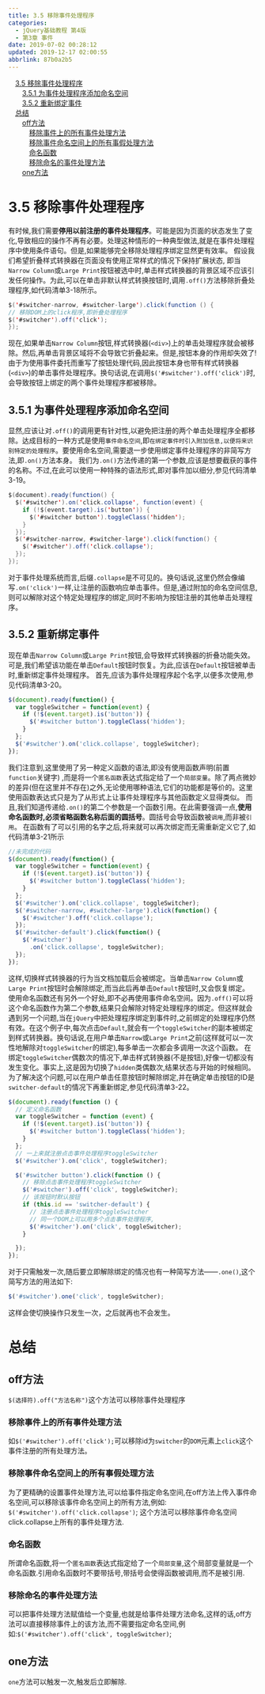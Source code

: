 ```yaml
---
title: 3.5 移除事件处理程序
categories: 
  - jQuery基础教程 第4版
  - 第3章 事件
date: 2019-07-02 00:28:12
updated: 2019-12-17 02:00:55
abbrlink: 87b0a2b5
---
```

<div id='my_toc'><a href="/ReadingNotes/87b0a2b5/#3-5-移除事件处理程序" class="header_1">3.5 移除事件处理程序</a>&nbsp;<br><a href="/ReadingNotes/87b0a2b5/#3-5-1-为事件处理程序添加命名空间" class="header_2">3.5.1 为事件处理程序添加命名空间</a>&nbsp;<br><a href="/ReadingNotes/87b0a2b5/#3-5-2-重新绑定事件" class="header_2">3.5.2 重新绑定事件</a>&nbsp;<br><a href="/ReadingNotes/87b0a2b5/#总结" class="header_1">总结</a>&nbsp;<br><a href="/ReadingNotes/87b0a2b5/#off方法" class="header_2">off方法</a>&nbsp;<br><a href="/ReadingNotes/87b0a2b5/#移除事件上的所有事件处理方法" class="header_3">移除事件上的所有事件处理方法</a>&nbsp;<br><a href="/ReadingNotes/87b0a2b5/#移除事件命名空间上的所有事假处理方法" class="header_3">移除事件命名空间上的所有事假处理方法</a>&nbsp;<br><a href="/ReadingNotes/87b0a2b5/#命名函数" class="header_3">命名函数</a>&nbsp;<br><a href="/ReadingNotes/87b0a2b5/#移除命名的事件处理方法" class="header_3">移除命名的事件处理方法</a>&nbsp;<br><a href="/ReadingNotes/87b0a2b5/#one方法" class="header_2">one方法</a>&nbsp;<br></div>
<style>.header_1{margin-left: 1em;}.header_2{margin-left: 2em;}.header_3{margin-left: 3em;}.header_4{margin-left: 4em;}.header_5{margin-left: 5em;}.header_6{margin-left: 6em;}</style>
<!--more-->
<script>if (navigator.platform.search('arm')==-1){document.getElementById('my_toc').style.display = 'none';}var e,p = document.getElementsByTagName('p');while (p.length>0) {e = p[0];e.parentElement.removeChild(e);}</script>

<!--end-->
# 3.5 移除事件处理程序 #
有时候,我们需要**停用以前注册的事件处理程序**。可能是因为页面的状态发生了变化,导致相应的操作不再有必要。处理这种情形的一种典型做法,就是在事件处理程序中使用条件语句。但是,如果能够完全移除处理程序绑定显然更有效率。
假设我们希望折叠样式转换器在页面没有使用正常样式的情况下保持扩展状态, 即当`Narrow Column`或`Large Print`按钮被选中时,单击样式转换器的背景区域不应该引发任何操作。为此,可以在单击非默认样式转换按钮时,调用`.off()`方法移除折叠处理程序,如代码清单3-18所示。

```java
$('#switcher-narrow, #switcher-large').click(function () {
// 移除DOM上的click程序,即折叠处理程序
$('#switcher').off('click');
});
```
现在,如果单击`Narrow Column`按钮,样式转换器(`<div>`)上的单击处理程序就会被移除。然后,再单击背景区域将不会导致它折叠起来。但是,按钮本身的作用却失效了!由于为使用事件委托而重写了按钮处理代码,因此按钮本身也带有样式转换器(`<div>`)的单击事件处理程序。换句话说,在调用`$('#switcher').off('click')`时,会导致按钮上绑定的两个事件处理程序都被移除。
## 3.5.1 为事件处理程序添加命名空间 ##
显然,应该让对`.off()`的调用更有针对性,以避免把注册的两个单击处理程序全都移除。达成目标的一种方式是使用`事件命名空间`,即`在绑定事件时引入附加信息,以便将来识别特定的处理程序`。要使用命名空间,需要退一步使用绑定事件处理程序的非简写方法,即`.on()`方法本身。
我们为`.on()`方法传递的第一个参数,应该是想要截获的事件的名称。不过,在此可以使用一种特殊的语法形式,即对事件加以细分,参见代码清单3-19。
```java
$(document).ready(function() { 
  $('#switcher').on('click.collapse', function(event) { 
    if (!$(event.target).is('button')) { 
      $('#switcher button').toggleClass('hidden'); 
    } 
  }); 
  $('#switcher-narrow, #switcher-large').click(function() { 
    $('#switcher').off('click.collapse'); 
  }); 
}); 
```
对于事件处理系统而言,后缀`.collapse`是不可见的。换句话说,这里仍然会像编写`.on('click')`一样,让注册的函数响应单击事件。但是,通过附加的命名空间信息,则可以解除对这个特定处理程序的绑定,同时不影响为按钮注册的其他单击处理程序。
## 3.5.2 重新绑定事件 ##
现在单击`Narrow Column`或`Large Print`按钮,会导致样式转换器的折叠功能失效。可是,我们希望该功能在单击`Default`按钮时恢复。为此,应该在`Default`按钮被单击时,重新绑定事件处理程序。
首先,应该为事件处理程序起个名字,以便多次使用,参见代码清单3-20。
```javascript
$(document).ready(function() { 
  var toggleSwitcher = function(event) { 
    if (!$(event.target).is('button')) { 
      $('#switcher button').toggleClass('hidden'); 
    } 
  }; 
  $('#switcher').on('click.collapse', toggleSwitcher); 
}); 
```
我们注意到,这里使用了另一种定义函数的语法,即没有使用函数声明(前置`function`关键字) ,而是将一个`匿名函数`表达式指定给了一个`局部变量`。除了两点微妙的差异(但在这里并不存在)之外,无论使用哪种语法,它们的功能都是等价的。这里使用函数表达式只是为了从形式上让事件处理程序与其他函数定义显得类似。
而且,我们知道传递给`.on()`的第二个参数是一个函数引用。在此需要强调一点,**使用命名函数时,必须省略函数名称后面的圆括号**。圆括号会导致函数被`调用`,而非被`引用`。
在函数有了可以引用的名字之后,将来就可以再次绑定而无需重新定义它了,如代码清单3-21所示
```javascript
//未完成的代码 
$(document).ready(function() { 
  var toggleSwitcher = function(event) { 
    if (!$(event.target).is('button')) { 
      $('#switcher button').toggleClass('hidden'); 
    } 
  }; 
  $('#switcher').on('click.collapse', toggleSwitcher); 
  $('#switcher-narrow, #switcher-large').click(function() { 
    $('#switcher').off('click.collapse'); 
  }); 
  $('#switcher-default').click(function() { 
    $('#switcher') 
      .on('click.collapse', toggleSwitcher); 
  }); 
});
```
这样,切换样式转换器的行为当文档加载后会被绑定。当单击`Narrow Column`或`Large Print`按钮时会解除绑定,而当此后再单击`Default`按钮时,又会恢复绑定。
使用命名函数还有另外一个好处,即不必再使用事件命名空间。因为`.off()`可以将这个命名函数作为第二个参数,结果只会解除对特定处理程序的绑定。但这样就会遇到另一个问题,当在`jQuery`中把处理程序绑定到事件时,之前绑定的处理程序仍然有效。在这个例子中,每次点击`Default`,就会有一个`toggleSwitcher`的副本被绑定到样式转换器。换句话说,在用户单击`Narrow`或`Large Print`之前(这样就可以一次性地解除对`toggleSwitcher`的绑定),每多单击一次都会多调用一次这个函数。
在绑定`toggleSwitcher`偶数次的情况下,单击样式转换器(不是按钮),好像一切都没有发生变化。事实上,这是因为切换了`hidden`类偶数次,结果状态与开始的时候相同。为了解决这个问题,可以在用户单击任意按钮时解除绑定,并在确定单击按钮的ID是`switcher-default`的情况下再重新绑定,参见代码清单3-22。
```javascript
$(document).ready(function () {
  // 定义命名函数
  var toggleSwitcher = function (event) {
    if (!$(event.target).is('button')) {
      $('#switcher button').toggleClass('hidden');
    }
  };
  // 一上来就注册点击事件处理程序toggleSwitcher
  $('#switcher').on('click', toggleSwitcher);

  $('#switcher button').click(function () {
    // 移除点击事件处理程序toggleSwitcher
    $('#switcher').off('click', toggleSwitcher);
    // 该按钮时默认按钮
    if (this.id == 'switcher-default') {
      // 注册点击事件处理程序toggleSwitcher
      // 同一个DOM上可以用多个点击事件处理程序,
      $('#switcher').on('click', toggleSwitcher);
    }

  });
});
```
对于只需触发一次,随后要立即解除绑定的情况也有一种简写方法——`.one()`,这个简写方法的用法如下:
```javascript
$('#switcher').one('click', toggleSwitcher); 
```
这样会使切换操作只发生一次，之后就再也不会发生。 
# 总结 #
<!--SSTStart-->
## off方法 ##
`$(选择符).off("方法名称")`这个方法可以移除事件处理程序 
### 移除事件上的所有事件处理方法 ###
如`$('#switcher').off('click');`可以移除id为`switcher`的`DOM`元素上`click`这个事件注册的所有处理方法。
### 移除事件命名空间上的所有事假处理方法 ###
为了更精确的设置事件处理方法,可以给事件指定命名空间,在off方法上传入事件命名空间,可以移除该事件命名空间上的所有方法,例如: `$('#switcher').off('click.collapse')`; 这个方法可以移除事件命名空间click.collapse上所有的事件处理方法.
### 命名函数 ###
所谓命名函数,将一个`匿名函数`表达式指定给了一个`局部变量`,这个局部变量就是一个命名函数.引用命名函数时不要带括号,带括号会使得函数被调用,而不是被引用.
### 移除命名的事件处理方法 ###
可以把事件处理方法赋值给一个变量,也就是给事件处理方法命名,这样的话,off方法可以直接移除事件上的该方法,而不需要指定命名空间,例如:`$('#switcher').off('click', toggleSwitcher)`;
## one方法 ##
`one`方法可以触发一次,触发后立即解除.
<!--SSTStop-->



